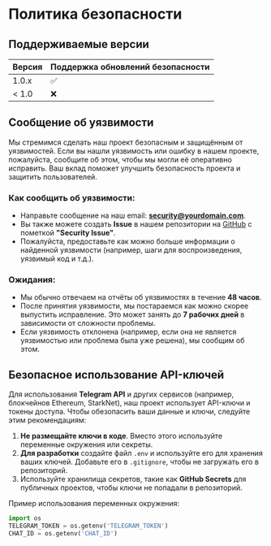# Политика безопасности

## Поддерживаемые версии

| Версия  | Поддержка обновлений безопасности |
| ------- | --------------------------------- |
| 1.0.x   | :white_check_mark:                |
| < 1.0   | :x:                               |

## Сообщение об уязвимости

Мы стремимся сделать наш проект безопасным и защищённым от уязвимостей. Если вы нашли уязвимость или ошибку в нашем проекте, пожалуйста, сообщите об этом, чтобы мы могли её оперативно исправить. Ваш вклад поможет улучшить безопасность проекта и защитить пользователей.

### Как сообщить об уязвимости:
- Направьте сообщение на наш email: **security@yourdomain.com**.
- Вы также можете создать **Issue** в нашем репозитории на [GitHub](https://github.com/yourusername/repository) с пометкой **"Security Issue"**.
- Пожалуйста, предоставьте как можно больше информации о найденной уязвимости (например, шаги для воспроизведения, уязвимый код и т.д.).

### Ожидания:
- Мы обычно отвечаем на отчёты об уязвимостях в течение **48 часов**.
- После принятия уязвимости, мы постараемся как можно скорее выпустить исправление. Это может занять до **7 рабочих дней** в зависимости от сложности проблемы.
- Если уязвимость отклонена (например, если она не является уязвимостью или проблема была уже решена), мы сообщим об этом.

## Безопасное использование API-ключей

Для использования **Telegram API** и других сервисов (например, блокчейнов Ethereum, StarkNet), наш проект использует API-ключи и токены доступа. Чтобы обезопасить ваши данные и ключи, следуйте этим рекомендациям:

1. **Не размещайте ключи в коде**. Вместо этого используйте переменные окружения или секреты.
2. **Для разработки** создайте файл `.env` и используйте его для хранения ваших ключей. Добавьте его в `.gitignore`, чтобы не загружать его в репозиторий.
3. Используйте хранилища секретов, такие как **GitHub Secrets** для публичных проектов, чтобы ключи не попадали в репозиторий.

Пример использования переменных окружения:
```python
import os
TELEGRAM_TOKEN = os.getenv('TELEGRAM_TOKEN')
CHAT_ID = os.getenv('CHAT_ID')
